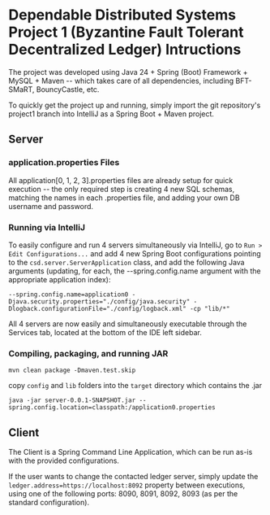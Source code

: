 
# Dependable Distributed Systems Project 1 (Byzantine Fault Tolerant Decentralized Ledger) Intructions

The project was developed using Java 24 + Spring (Boot) Framework + MySQL + Maven -- which takes care of all dependencies, including BFT-SMaRT, BouncyCastle, etc.

To quickly get the project up and running, simply import the git repository's project1 branch into IntelliJ as a Spring Boot + Maven project.

## Server

### application.properties Files

All application[0, 1, 2, 3].properties files are already setup for quick execution -- the only required step is creating 4 new SQL schemas, matching the names in each .properties file, and adding your own DB username and password.

### Running via IntelliJ

To easily configure and run 4 servers simultaneously via IntelliJ, go to `Run > Edit Configurations...` and add 4 new Spring Boot configurations pointing to the `csd.server.ServerApplication` class, and add the following Java arguments (updating, for each, the --spring.config.name argument with the appropriate application index):

`--spring.config.name=application0 -Djava.security.properties="./config/java.security" -Dlogback.configurationFile="./config/logback.xml" -cp "lib/*"`

All 4 servers are now easily and simultaneously executable through the Services tab, located at the bottom of the IDE left sidebar. 

### Compiling, packaging, and running JAR

`mvn clean package -Dmaven.test.skip`

copy `config` and `lib` folders into the `target` directory which contains the .jar

`java -jar server-0.0.1-SNAPSHOT.jar --spring.config.location=classpath:/application0.properties`

## Client

The Client is a Spring Command Line Application, which can be run as-is with the provided configurations.

If the user wants to change the contacted ledger server, simply update the `ledger.address=https://localhost:8092` property between executions, using one of the following ports: 8090, 8091, 8092, 8093 (as per the standard configuration).